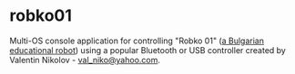 # robko01
Multi-OS console application for controlling "Robko 01" ([a Bulgarian educational robot](https://bg.wikipedia.org/wiki/Робко_01)) using a popular Bluetooth or USB controller created by Valentin Nikolov - val_niko@yahoo.com.
